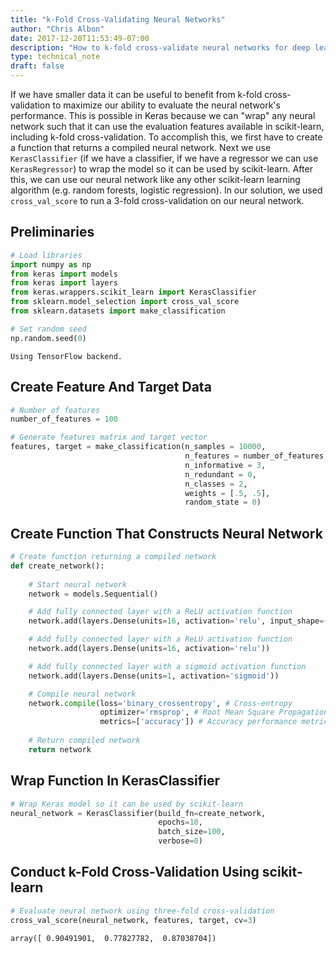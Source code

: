 ```yaml
---
title: "k-Fold Cross-Validating Neural Networks"
author: "Chris Albon"
date: 2017-12-20T11:53:49-07:00
description: "How to k-fold cross-validate neural networks for deep learning in Python."
type: technical_note
draft: false
---
```

If we have smaller data it can be useful to benefit from k-fold cross-validation to maximize our ability to evaluate the neural network's performance. This is possible in Keras because we can "wrap" any neural network such that it can use the evaluation features available in scikit-learn, including k-fold cross-validation. To accomplish this, we first have to create a function that returns a compiled neural network. Next we use `KerasClassifier` (if we have a classifier, if we have a regressor we can use `KerasRegressor`) to wrap the model so it can be used by scikit-learn. After this, we can use our neural network like any other scikit-learn learning algorithm (e.g. random forests, logistic regression). In our solution, we used `cross_val_score` to run a 3-fold cross-validation on our neural network.

## Preliminaries


```python
# Load libraries
import numpy as np
from keras import models
from keras import layers
from keras.wrappers.scikit_learn import KerasClassifier
from sklearn.model_selection import cross_val_score
from sklearn.datasets import make_classification

# Set random seed
np.random.seed(0)
```

    Using TensorFlow backend.
    

## Create Feature And Target Data


```python
# Number of features
number_of_features = 100

# Generate features matrix and target vector
features, target = make_classification(n_samples = 10000,
                                       n_features = number_of_features,
                                       n_informative = 3,
                                       n_redundant = 0,
                                       n_classes = 2,
                                       weights = [.5, .5],
                                       random_state = 0)
```

## Create Function That Constructs Neural Network


```python
# Create function returning a compiled network
def create_network():
    
    # Start neural network
    network = models.Sequential()

    # Add fully connected layer with a ReLU activation function
    network.add(layers.Dense(units=16, activation='relu', input_shape=(number_of_features,)))

    # Add fully connected layer with a ReLU activation function
    network.add(layers.Dense(units=16, activation='relu'))

    # Add fully connected layer with a sigmoid activation function
    network.add(layers.Dense(units=1, activation='sigmoid'))

    # Compile neural network
    network.compile(loss='binary_crossentropy', # Cross-entropy
                    optimizer='rmsprop', # Root Mean Square Propagation
                    metrics=['accuracy']) # Accuracy performance metric
    
    # Return compiled network
    return network
```

## Wrap Function In KerasClassifier


```python
# Wrap Keras model so it can be used by scikit-learn
neural_network = KerasClassifier(build_fn=create_network, 
                                 epochs=10, 
                                 batch_size=100, 
                                 verbose=0)
```

## Conduct k-Fold Cross-Validation Using scikit-learn


```python
# Evaluate neural network using three-fold cross-validation
cross_val_score(neural_network, features, target, cv=3)
```




    array([ 0.90491901,  0.77827782,  0.87038704])



